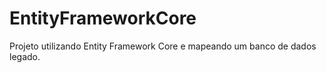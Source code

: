 # EntityFrameworkCore
Projeto utilizando Entity Framework Core e mapeando um banco de dados legado.
